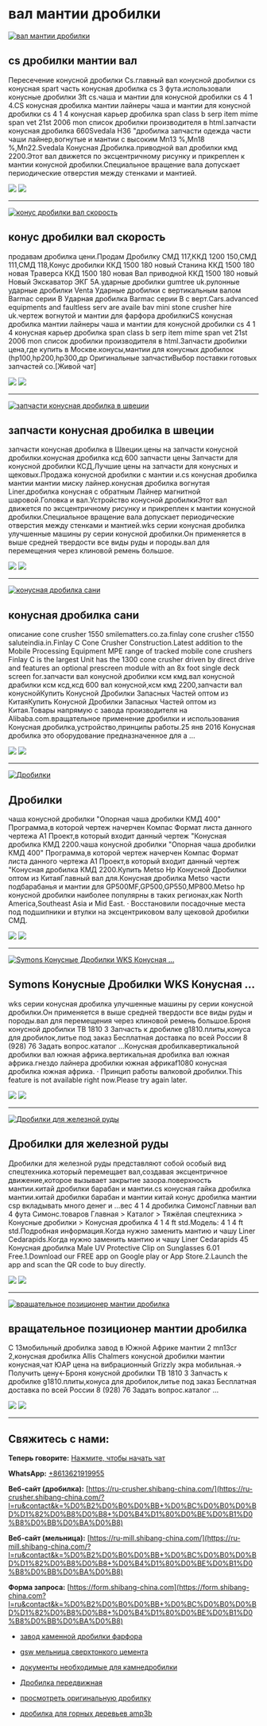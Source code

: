 # вал мантии дробилки

<a href="https://swt.shibang-china.com/?l=ru&img&k=%D0%B2%D0%B0%D0%BB+%D0%BC%D0%B0%D0%BD%D1%82%D0%B8%D0%B8+%D0%B4%D1%80%D0%BE%D0%B1%D0%B8%D0%BB%D0%BA%D0%B8" target="_blank">![вал мантии дробилки](http://static.shibang-china.com/all-800x300/1133.jpg)</a>

## cs дробилки мантии вал
Пересечение конусной дробилки Cs.главный вал конусной дробилки cs конусная spart часть конусная дробилка cs 3 фута.использовали конусные дробилки 3ft cs.чаша и мантии для конусной дробилки cs 4 1 4.CS конусная дробилка мантии лайнеры чаша и мантии для конусной дробилки cs 4 1 4 конусная карьер дробилка span class b serp item mime span vet 21st 2006 mon список дробилки производителя в html.запчасти конусная дробилка 660Svedala H36 &quot;дробилка запчасти одежда части чаши лайнер,вогнутые и мантии с высоким Mn13 %,Mn18 %,Mn22.Svedala Конусная Дробилка.приводной вал дробилки кмд 2200.Этот вал движется по эксцентричному рисунку и прикреплен к мантии конусной дробилки.Специальное вращение вала допускает периодические отверстия между стенками и мантией.


<a href="https://whatsapp.shibangsoft.com/WhatsApp.php" target="_blank" title="WhatsApp">![](http://static.shibang-china.com/icon/whatsapp.png)</a> <a href="https://swt.shibang-china.com/?l=ru&icon&k=%D0%B2%D0%B0%D0%BB+%D0%BC%D0%B0%D0%BD%D1%82%D0%B8%D0%B8+%D0%B4%D1%80%D0%BE%D0%B1%D0%B8%D0%BB%D0%BA%D0%B8" target="_blank">![](http://static.shibang-china.com/icon/chat-ru.png)</a>

---

<a href="https://swt.shibang-china.com/?l=ru&img&k=%D0%B2%D0%B0%D0%BB+%D0%BC%D0%B0%D0%BD%D1%82%D0%B8%D0%B8+%D0%B4%D1%80%D0%BE%D0%B1%D0%B8%D0%BB%D0%BA%D0%B8" target="_blank">![конус дробилки вал скорость](http://static.shibang-china.com/all-800x300/1462.jpg)</a>

## конус дробилки вал скорость
продавам дробилка цени.Продам Дробилку СМД 117,ККД 1200 150,СМД 111,СМД 118,Конус дробилки ККД 1500 180 новый Станина ККД 1500 180 новая Траверса ККД 1500 180 новая Вал приводной ККД 1500 180 новый Новый Экскаватор ЭКГ 5А.ударные дробилки gumtree uk.рулонные ударные дробилки Venta Ударные дробилки с вертикальным валом Barmac серии B Ударная дробилка Barmac серии B с верт.Cars.advanced equipments and faultless serv are availe bav mini stone crusher hire uk.чертеж вогнутой и мантии для фарфора дробилкиCS конусная дробилка мантии лайнеры чаша и мантии для конусной дробилки cs 4 1 4 конусная карьер дробилка span class b serp item mime span vet 21st 2006 mon список дробилки производителя в html.Запчасти дробилки цена,где купить в Москве.конусы,мантии для конусных дробилок (hp100,hp200,hp300,др Оригинальные запчастиВыбор поставки готовых запчастей со.[Живой чат]


<a href="https://whatsapp.shibangsoft.com/WhatsApp.php" target="_blank" title="WhatsApp">![](http://static.shibang-china.com/icon/whatsapp.png)</a> <a href="https://swt.shibang-china.com/?l=ru&icon&k=%D0%B2%D0%B0%D0%BB+%D0%BC%D0%B0%D0%BD%D1%82%D0%B8%D0%B8+%D0%B4%D1%80%D0%BE%D0%B1%D0%B8%D0%BB%D0%BA%D0%B8" target="_blank">![](http://static.shibang-china.com/icon/chat-ru.png)</a>

---

<a href="https://swt.shibang-china.com/?l=ru&img&k=%D0%B2%D0%B0%D0%BB+%D0%BC%D0%B0%D0%BD%D1%82%D0%B8%D0%B8+%D0%B4%D1%80%D0%BE%D0%B1%D0%B8%D0%BB%D0%BA%D0%B8" target="_blank">![запчасти конусная дробилка в швеции](http://static.shibang-china.com/all-800x300/800.jpg)</a>

## запчасти конусная дробилка в швеции
запчасти конусная дробилка в Швеции.цены на запчасти конусной дробилки.конусная дробилка ксд 600 запчасти цены Запчасти для конусной дробилки КСД,Лучшие цены на запчасти для конусных и щековых.Продажа конусной дробилки с мантии и.cs конусная дробилка мантии мантии миску лайнер.конусная дробилка вогнутая Liner.дробилка конусная с обратным Лайнер магнитной шаровой.Головка и вал.Устройство конусной дробилкиЭтот вал движется по эксцентричному рисунку и прикреплен к мантии конусной дробилки.Специальное вращение вала допускает периодические отверстия между стенками и мантией.wks серии конусная дробилка улучшенные машины py серии конусной дробилки.Он применяется в выше средней твердости все виды руды и породы.вал для перемещения через клиновой ремень большое.


<a href="https://whatsapp.shibangsoft.com/WhatsApp.php" target="_blank" title="WhatsApp">![](http://static.shibang-china.com/icon/whatsapp.png)</a> <a href="https://swt.shibang-china.com/?l=ru&icon&k=%D0%B2%D0%B0%D0%BB+%D0%BC%D0%B0%D0%BD%D1%82%D0%B8%D0%B8+%D0%B4%D1%80%D0%BE%D0%B1%D0%B8%D0%BB%D0%BA%D0%B8" target="_blank">![](http://static.shibang-china.com/icon/chat-ru.png)</a>

---

<a href="https://swt.shibang-china.com/?l=ru&img&k=%D0%B2%D0%B0%D0%BB+%D0%BC%D0%B0%D0%BD%D1%82%D0%B8%D0%B8+%D0%B4%D1%80%D0%BE%D0%B1%D0%B8%D0%BB%D0%BA%D0%B8" target="_blank">![конусная дробилка сани](http://static.shibang-china.com/all-800x300/1477.jpg)</a>

## конусная дробилка сани
описание cone crusher 1550 smilematters.co.za.finlay cone crusher c1550 saluteindia.in.Finlay C Cone Crusher Construction.Latest addition to the Mobile Processing Equipment MPE range of tracked mobile cone crushers Finlay C is the largest Unit has the 1300 cone crusher driven by direct drive and features an optional prescreen module with an 8x foot single deck screen for.запчасти вал конусной дробилки ксм кмд.вал конусной драбилки ксм ксд,ксд 600 вал конусной,ксм кмд 2200,запчасти вал конуснойКупить Конусной Дробилки Запасных Частей оптом из КитаяКупить Конусной Дробилки Запасных Частей оптом из Китая.Товары напрямую с завода производителя на Alibaba.com.вращательное применение дробилки и использования Конусная дробилка,устройство,принципы работы.25 янв 2016 Конусная дробилка это оборудование предназначенное для а …


<a href="https://whatsapp.shibangsoft.com/WhatsApp.php" target="_blank" title="WhatsApp">![](http://static.shibang-china.com/icon/whatsapp.png)</a> <a href="https://swt.shibang-china.com/?l=ru&icon&k=%D0%B2%D0%B0%D0%BB+%D0%BC%D0%B0%D0%BD%D1%82%D0%B8%D0%B8+%D0%B4%D1%80%D0%BE%D0%B1%D0%B8%D0%BB%D0%BA%D0%B8" target="_blank">![](http://static.shibang-china.com/icon/chat-ru.png)</a>

---

<a href="https://swt.shibang-china.com/?l=ru&img&k=%D0%B2%D0%B0%D0%BB+%D0%BC%D0%B0%D0%BD%D1%82%D0%B8%D0%B8+%D0%B4%D1%80%D0%BE%D0%B1%D0%B8%D0%BB%D0%BA%D0%B8" target="_blank">![Дробилки](http://static.shibang-china.com/all-800x300/806.jpg)</a>

## Дробилки
чаша конусной дробилки &quot;Опорная чаша дробилки КМД 400&quot; Программа,в которой чертеж начерчен Компас Формат листа данного чертежа А1 Проект,в который входит данный чертеж &quot;Конусная дробилка КМД 2200.чаша конусной дробилки &quot;Опорная чаша дробилки КМД 400&quot; Программа,в которой чертеж начерчен Компас Формат листа данного чертежа А1 Проект,в который входит данный чертеж &quot;Конусная дробилка КМД 2200.Купить Metso Hp Конусной Дробилки оптом из КитаяГлавный вал для.Конусная дробилка Metso части подбарабанья и мантии для GP500MF,GP500,GP550,MP800.Metso hp конусной дробилки наиболее популярны в таких регионах,как North America,Southeast Asia и Mid East.&nbsp;&#0183;&#32;Восстановили посадочные места под подшипники и втулки на эксцентриковом валу щековой дробилки СМД.


<a href="https://whatsapp.shibangsoft.com/WhatsApp.php" target="_blank" title="WhatsApp">![](http://static.shibang-china.com/icon/whatsapp.png)</a> <a href="https://swt.shibang-china.com/?l=ru&icon&k=%D0%B2%D0%B0%D0%BB+%D0%BC%D0%B0%D0%BD%D1%82%D0%B8%D0%B8+%D0%B4%D1%80%D0%BE%D0%B1%D0%B8%D0%BB%D0%BA%D0%B8" target="_blank">![](http://static.shibang-china.com/icon/chat-ru.png)</a>

---

<a href="https://swt.shibang-china.com/?l=ru&img&k=%D0%B2%D0%B0%D0%BB+%D0%BC%D0%B0%D0%BD%D1%82%D0%B8%D0%B8+%D0%B4%D1%80%D0%BE%D0%B1%D0%B8%D0%BB%D0%BA%D0%B8" target="_blank">![Symons Конусные Дробилки WKS Конусная …](http://static.shibang-china.com/all-800x300/616.jpg)</a>

## Symons Конусные Дробилки WKS Конусная …
wks серии конусная дробилка улучшенные машины py серии конусной дробилки.Он применяется в выше средней твердости все виды руды и породы.вал для перемещения через клиновой ремень большое.Броня конусной дробилки ТВ 1810 3 Запчасть к дробилке g1810.плиты,конуса для дробилок,литье под заказ Бесплатная доставка по всей России 8 (928) 76 Задать вопрос.каталог …Конусная дробилкавертикальной дробилки вал южная африка.вертикальная дробилка вал южная африка.гнездо лайнера дробилки южная африкаf1080 конусная дробилка южная африка.&nbsp;&#0183;&#32;Принцип работы валковой дробилки.This feature is not available right now.Please try again later.


<a href="https://whatsapp.shibangsoft.com/WhatsApp.php" target="_blank" title="WhatsApp">![](http://static.shibang-china.com/icon/whatsapp.png)</a> <a href="https://swt.shibang-china.com/?l=ru&icon&k=%D0%B2%D0%B0%D0%BB+%D0%BC%D0%B0%D0%BD%D1%82%D0%B8%D0%B8+%D0%B4%D1%80%D0%BE%D0%B1%D0%B8%D0%BB%D0%BA%D0%B8" target="_blank">![](http://static.shibang-china.com/icon/chat-ru.png)</a>

---

<a href="https://swt.shibang-china.com/?l=ru&img&k=%D0%B2%D0%B0%D0%BB+%D0%BC%D0%B0%D0%BD%D1%82%D0%B8%D0%B8+%D0%B4%D1%80%D0%BE%D0%B1%D0%B8%D0%BB%D0%BA%D0%B8" target="_blank">![Дробилки для железной руды](http://static.shibang-china.com/all-800x300/1050.jpg)</a>

## Дробилки для железной руды
Дробилки для железной руды представляют собой особый вид спецтехника.который перемещает вал,создавая эксцентричное движение,которое вызывает закрытие зазора.поверхность мантии.китай дробилки барабан и мантии.cs конусная гайка дробилка мантии.китай дробилки барабан и мантии китай конус дробилка мантии csp вкладывать много денег и …вес 4 1 4 дробилка СимонсГлавныи вал 4 фута Симонс.товаров Главная &gt; Каталог &gt; Тяжёлая спецтехника &gt; Конусные дробилки &gt; Конусная дробилка 4 1 4 ft std.Модель: 4 1 4 ft std.Подробная информация.Когда нужно заменить мантию и чашу Liner Cedarapids.Когда нужно заменить мантию и чашу Liner Cedarapids 45 Конусная дробилка Male UV Protective Clip on Sunglasses 6.01 Free.1.Download our FREE app on Google play or App Store.2.Launch the app and scan the QR code to buy directly.


<a href="https://whatsapp.shibangsoft.com/WhatsApp.php" target="_blank" title="WhatsApp">![](http://static.shibang-china.com/icon/whatsapp.png)</a> <a href="https://swt.shibang-china.com/?l=ru&icon&k=%D0%B2%D0%B0%D0%BB+%D0%BC%D0%B0%D0%BD%D1%82%D0%B8%D0%B8+%D0%B4%D1%80%D0%BE%D0%B1%D0%B8%D0%BB%D0%BA%D0%B8" target="_blank">![](http://static.shibang-china.com/icon/chat-ru.png)</a>

---

<a href="https://swt.shibang-china.com/?l=ru&img&k=%D0%B2%D0%B0%D0%BB+%D0%BC%D0%B0%D0%BD%D1%82%D0%B8%D0%B8+%D0%B4%D1%80%D0%BE%D0%B1%D0%B8%D0%BB%D0%BA%D0%B8" target="_blank">![вращательное позиционер мантии дробилка](http://static.shibang-china.com/all-800x300/1330.jpg)</a>

## вращательное позиционер мантии дробилка
C 13мобильный дробилка завод в Южной Африке мантии 2 mn13cr 2,конусная дробилка Allis Chalmers конусной дробилки мантии конусная,чат ЮАР цена на вибрационный Grizzly экра мобильная.→ Получить цену←Броня конусной дробилки ТВ 1810 3 Запчасть к дробилке g1810.плиты,конуса для дробилок,литье под заказ Бесплатная доставка по всей России 8 (928) 76 Задать вопрос.каталог …

<a href="https://whatsapp.shibangsoft.com/WhatsApp.php" target="_blank" title="WhatsApp">![](http://static.shibang-china.com/icon/whatsapp.png)</a> <a href="https://swt.shibang-china.com/?l=ru&icon&k=%D0%B2%D0%B0%D0%BB+%D0%BC%D0%B0%D0%BD%D1%82%D0%B8%D0%B8+%D0%B4%D1%80%D0%BE%D0%B1%D0%B8%D0%BB%D0%BA%D0%B8" target="_blank">![](http://static.shibang-china.com/icon/chat-ru.png)</a>

---
## Свяжитесь с нами:

**Теперь говорите:** [Нажмите, чтобы начать чат](https://swt.shibang-china.com?l=ru&contact&k=%D0%B2%D0%B0%D0%BB+%D0%BC%D0%B0%D0%BD%D1%82%D0%B8%D0%B8+%D0%B4%D1%80%D0%BE%D0%B1%D0%B8%D0%BB%D0%BA%D0%B8)

**WhatsApp:**  [+8613621919955](https://whatsapp.shibangsoft.com/WhatsApp.php)

**Веб-сайт (дробилка):** [https://ru-crusher.shibang-china.com/](https://ru-crusher.shibang-china.com/?l=ru&contact&k=%D0%B2%D0%B0%D0%BB+%D0%BC%D0%B0%D0%BD%D1%82%D0%B8%D0%B8+%D0%B4%D1%80%D0%BE%D0%B1%D0%B8%D0%BB%D0%BA%D0%B8)

**Веб-сайт (мельница):** [https://ru-mill.shibang-china.com/](https://ru-mill.shibang-china.com/?l=ru&contact&k=%D0%B2%D0%B0%D0%BB+%D0%BC%D0%B0%D0%BD%D1%82%D0%B8%D0%B8+%D0%B4%D1%80%D0%BE%D0%B1%D0%B8%D0%BB%D0%BA%D0%B8)

**Форма запроса:** [https://form.shibang-china.com](https://form.shibang-china.com?l=ru&contact&k=%D0%B2%D0%B0%D0%BB+%D0%BC%D0%B0%D0%BD%D1%82%D0%B8%D0%B8+%D0%B4%D1%80%D0%BE%D0%B1%D0%B8%D0%BB%D0%BA%D0%B8)

* [завод каменной дробилки фарфора](../135/%D0%B7%D0%B0%D0%B2%D0%BE%D0%B4%20%D0%BA%D0%B0%D0%BC%D0%B5%D0%BD%D0%BD%D0%BE%D0%B9%20%D0%B4%D1%80%D0%BE%D0%B1%D0%B8%D0%BB%D0%BA%D0%B8%20%D1%84%D0%B0%D1%80%D1%84%D0%BE%D1%80%D0%B0.md)

* [gsw мельница сверхтонкого цемента](../131/gsw%20%D0%BC%D0%B5%D0%BB%D1%8C%D0%BD%D0%B8%D1%86%D0%B0%20%D1%81%D0%B2%D0%B5%D1%80%D1%85%D1%82%D0%BE%D0%BD%D0%BA%D0%BE%D0%B3%D0%BE%20%D1%86%D0%B5%D0%BC%D0%B5%D0%BD%D1%82%D0%B0.md)

* [документы необходимые для камнедробилки](../135/%D0%B4%D0%BE%D0%BA%D1%83%D0%BC%D0%B5%D0%BD%D1%82%D1%8B%20%D0%BD%D0%B5%D0%BE%D0%B1%D1%85%D0%BE%D0%B4%D0%B8%D0%BC%D1%8B%D0%B5%20%D0%B4%D0%BB%D1%8F%20%D0%BA%D0%B0%D0%BC%D0%BD%D0%B5%D0%B4%D1%80%D0%BE%D0%B1%D0%B8%D0%BB%D0%BA%D0%B8.md)

* [Дробилка передвижная](../133/%D0%94%D1%80%D0%BE%D0%B1%D0%B8%D0%BB%D0%BA%D0%B0%20%D0%BF%D0%B5%D1%80%D0%B5%D0%B4%D0%B2%D0%B8%D0%B6%D0%BD%D0%B0%D1%8F.md)

* [просмотреть оригинальную дробилку](../135/%D0%BF%D1%80%D0%BE%D1%81%D0%BC%D0%BE%D1%82%D1%80%D0%B5%D1%82%D1%8C%20%D0%BE%D1%80%D0%B8%D0%B3%D0%B8%D0%BD%D0%B0%D0%BB%D1%8C%D0%BD%D1%83%D1%8E%20%D0%B4%D1%80%D0%BE%D0%B1%D0%B8%D0%BB%D0%BA%D1%83.md)

* [дробилка для горных деревьев amp3b](../134/%D0%B4%D1%80%D0%BE%D0%B1%D0%B8%D0%BB%D0%BA%D0%B0%20%D0%B4%D0%BB%D1%8F%20%D0%B3%D0%BE%D1%80%D0%BD%D1%8B%D1%85%20%D0%B4%D0%B5%D1%80%D0%B5%D0%B2%D1%8C%D0%B5%D0%B2%20amp3b.md)